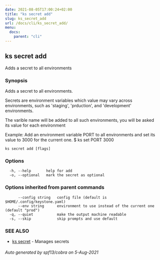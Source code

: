 ```yaml
---
date: 2021-08-05T17:00:24+02:00
title: "ks secret add"
slug: ks_secret_add
url: /docs/cli/ks_secret_add/
menu:
  docs:
    parent: "cli"
---
```

## ks secret add

Adds a secret to all environments

### Synopsis

Adds a secret to all environments.

Secrets are environment variables which value may vary
across environments, such as 'staging', 'prduction',
and 'development' environments.

The varible name will be added to all such environments,
you will be asked its value for each environment

Example:
  Add an environment variable PORT to all environments
  and set its value to 3000 for the current one.
  $ ks set PORT 3000



```
ks secret add [flags]
```

### Options

```
  -h, --help       help for add
  -o, --optional   mark the secret as optional
```

### Options inherited from parent commands

```
      --config string   config file (default is $HOME/.config/keystone.yaml)
      --env string      environment to use instead of the current one (default "prod")
  -q, --quiet           make the output machine readable
  -s, --skip            skip prompts and use default
```

### SEE ALSO

* [ks secret](/docs/cli/ks_secret/)	 - Manages secrets

###### Auto generated by spf13/cobra on 5-Aug-2021
